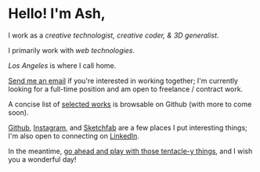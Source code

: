 # Hello! I'm Ash,

I work as a _creative technologist, creative coder, & 3D generalist_.  

I primarily work with _web technologies_.  

_Los Angeles_ is where I call home.  

[Send me an email](mailto:milcktoast@icloud.com) if you're interested in working together; I'm currently looking for a full-time position and am open to freelance / contract work.  

A concise list of [selected works](https://github.com/milcktoast/selected-works/blob/master/readme.md) is browsable on Github (with more to come soon).

[Github](https://github.com/milcktoast), [Instagram](https://www.instagram.com/milcktoast/), and [Sketchfab](https://sketchfab.com/jpweeks) are a few places I put interesting things; I'm also open to connecting on [LinkedIn](https://www.linkedin.com/in/milcktoast/).

In the meantime, [go ahead and play with those tentacle-y things](https://milcktoast.com), and I wish you a wonderful day!
